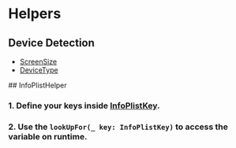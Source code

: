 # Helpers

## Device Detection

* [ScreenSize](./DeviceDetection.swift)
* [DeviceType](./DeviceDetection.swift)

## InfoPlistHelper

### 1. Define your keys inside [InfoPlistKey](./InfoPlistHelper.swift).

### 2. Use the `lookUpFor(_ key: InfoPlistKey)` to access the variable on runtime.